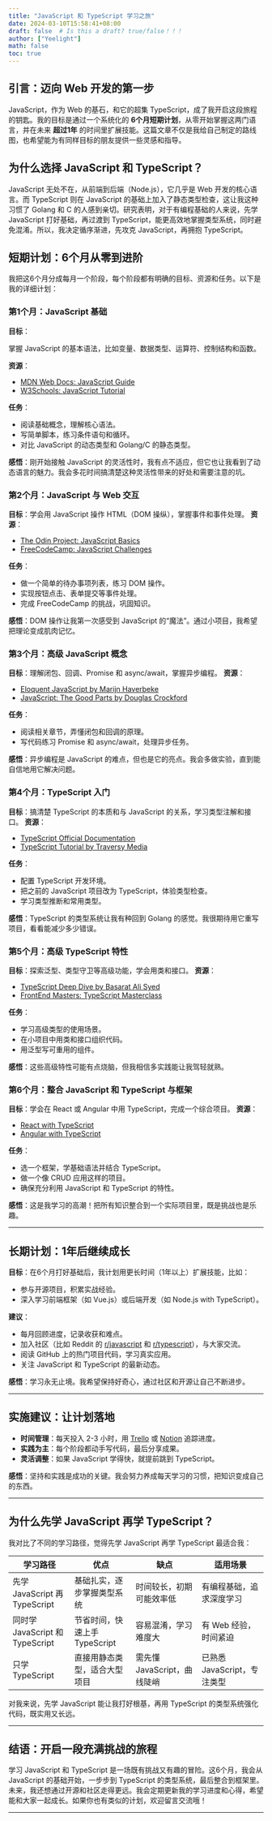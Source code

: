 ```yaml
---
title: "JavaScript 和 TypeScript 学习之旅"
date: 2024-03-10T15:58:41+08:00
draft: false  # Is this a draft? true/false！！！
author: ["Yeelight"]
math: false
toc: true
---
```


## 引言：迈向 Web 开发的第一步

JavaScript，作为 Web 的基石，和它的超集 TypeScript，成了我开启这段旅程的钥匙。我的目标是通过一个系统化的 **6个月短期计划**，从零开始掌握这两门语言，并在未来 **超过1年** 的时间里扩展技能。这篇文章不仅是我给自己制定的路线图，也希望能为有同样目标的朋友提供一些灵感和指导。

## 为什么选择 JavaScript 和 TypeScript？

JavaScript 无处不在，从前端到后端（Node.js），它几乎是 Web 开发的核心语言。而 TypeScript 则在 JavaScript 的基础上加入了静态类型检查，这让我这种习惯了 Golang 和 C 的人感到亲切。研究表明，对于有编程基础的人来说，先学 JavaScript 打好基础，再过渡到 TypeScript，能更高效地掌握类型系统，同时避免混淆。所以，我决定循序渐进，先攻克 JavaScript，再拥抱 TypeScript。

## 短期计划：6个月从零到进阶

我把这6个月分成每月一个阶段，每个阶段都有明确的目标、资源和任务。以下是我的详细计划：

### 第1个月：JavaScript 基础

**目标**：

掌握 JavaScript 的基本语法，比如变量、数据类型、运算符、控制结构和函数。

**资源**：

- [MDN Web Docs: JavaScript Guide](https://developer.mozilla.org/en-US/docs/Web/JavaScript/Guide)
- [W3Schools: JavaScript Tutorial](https://www.w3schools.com/javascript/)

**任务**：

- 阅读基础概念，理解核心语法。
- 写简单脚本，练习条件语句和循环。
- 对比 JavaScript 的动态类型和 Golang/C 的静态类型。

**感悟**：刚开始接触 JavaScript 的灵活性时，我有点不适应，但它也让我看到了动态语言的魅力。我会多花时间搞清楚这种灵活性带来的好处和需要注意的坑。

### 第2个月：JavaScript 与 Web 交互

**目标**：学会用 JavaScript 操作 HTML（DOM 操纵），掌握事件和事件处理。
**资源**：

- [The Odin Project: JavaScript Basics](https://www.theodinproject.com/paths/full-stack-javascript/lessons/javascript)
- [FreeCodeCamp: JavaScript Challenges](https://www.freecodecamp.org/learn/javascript-algorithms-and-data-structures/)

**任务**：

- 做一个简单的待办事项列表，练习 DOM 操作。
- 实现按钮点击、表单提交等事件处理。
- 完成 FreeCodeCamp 的挑战，巩固知识。

**感悟**：DOM 操作让我第一次感受到 JavaScript 的“魔法”。通过小项目，我希望把理论变成肌肉记忆。

### 第3个月：高级 JavaScript 概念

**目标**：理解闭包、回调、Promise 和 async/await，掌握异步编程。
**资源**：

- [Eloquent JavaScript by Marijn Haverbeke](https://eloquentjavascript.net/)
- [JavaScript: The Good Parts by Douglas Crockford](https://www.oreilly.com/library/view/javascript-the-good/9780596517748/)

**任务**：

- 阅读相关章节，弄懂闭包和回调的原理。
- 写代码练习 Promise 和 async/await，处理异步任务。

**感悟**：异步编程是 JavaScript 的难点，但也是它的亮点。我会多做实验，直到能自信地用它解决问题。

### 第4个月：TypeScript 入门

**目标**：搞清楚 TypeScript 的本质和与 JavaScript 的关系，学习类型注解和接口。
**资源**：

- [TypeScript Official Documentation](https://www.typescriptlang.org/docs/handbook/introduction.html)
- [TypeScript Tutorial by Traversy Media](https://www.youtube.com/watch?v=8lpYx9267vc)

**任务**：

- 配置 TypeScript 开发环境。
- 把之前的 JavaScript 项目改为 TypeScript，体验类型检查。
- 学习类型推断和常用类型。

**感悟**：TypeScript 的类型系统让我有种回到 Golang 的感觉。我很期待用它重写项目，看看能减少多少错误。

### 第5个月：高级 TypeScript 特性

**目标**：探索泛型、类型守卫等高级功能，学会用类和接口。
**资源**：

- [TypeScript Deep Dive by Basarat Ali Syed](https://basarat.gitbook.io/typescript-book/)
- [FrontEnd Masters: TypeScript Masterclass](https://frontendmasters.com/courses/typescript-v2/)

**任务**：

- 学习高级类型的使用场景。
- 在小项目中用类和接口组织代码。
- 用泛型写可重用的组件。

**感悟**：这些高级特性可能有点烧脑，但我相信多实践能让我驾轻就熟。

### 第6个月：整合 JavaScript 和 TypeScript 与框架

**目标**：学会在 React 或 Angular 中用 TypeScript，完成一个综合项目。
**资源**：

- [React with TypeScript](https://reactjs.org/docs/typescript.html)
- [Angular with TypeScript](https://angular.io/guide/typescript)

**任务**：

- 选一个框架，学基础语法并结合 TypeScript。
- 做一个像 CRUD 应用这样的项目。
- 确保充分利用 JavaScript 和 TypeScript 的特性。

**感悟**：这是我学习的高潮！把所有知识整合到一个实际项目里，既是挑战也是乐趣。

---

## 长期计划：1年后继续成长

**目标**：在6个月打好基础后，我计划用更长时间（1年以上）扩展技能，比如：

- 参与开源项目，积累实战经验。
- 深入学习前端框架（如 Vue.js）或后端开发（如 Node.js with TypeScript）。

**建议**：

- 每月回顾进度，记录收获和难点。
- 加入社区（比如 Reddit 的 [r/javascript](https://www.reddit.com/r/javascript/) 和 [r/typescript](https://www.reddit.com/r/typescript/)），与大家交流。
- 阅读 GitHub 上的热门项目代码，学习真实应用。
- 关注 JavaScript 和 TypeScript 的最新动态。

**感悟**：学习永无止境。我希望保持好奇心，通过社区和开源让自己不断进步。

---

## 实施建议：让计划落地

- **时间管理**：每天投入 2-3 小时，用 [Trello](https://trello.com/) 或 [Notion](https://www.notion.so/) 追踪进度。
- **实践为主**：每个阶段都动手写代码，最后分享成果。
- **灵活调整**：如果 JavaScript 学得快，就提前跳到 TypeScript。

**感悟**：坚持和实践是成功的关键。我会努力养成每天学习的习惯，把知识变成自己的东西。

---

## 为什么先学 JavaScript 再学 TypeScript？

我对比了不同的学习路径，觉得先学 JavaScript 再学 TypeScript 最适合我：

| **学习路径**            | **优点**                        | **缺点**                        | **适用场景**                |
|-------------------------|---------------------------------|---------------------------------|-----------------------------|
| 先学 JavaScript 再 TypeScript | 基础扎实，逐步掌握类型系统      | 时间较长，初期可能效率低        | 有编程基础，追求深度学习    |
| 同时学 JavaScript 和 TypeScript | 节省时间，快速上手 TypeScript  | 容易混淆，学习难度大           | 有 Web 经验，时间紧迫       |
| 只学 TypeScript         | 直接用静态类型，适合大型项目    | 需先懂 JavaScript，曲线陡峭     | 已熟悉 JavaScript，专注类型 |

对我来说，先学 JavaScript 能让我打好根基，再用 TypeScript 的类型系统强化代码，既实用又长远。

---

## 结语：开启一段充满挑战的旅程

学习 JavaScript 和 TypeScript 是一场既有挑战又有趣的冒险。这6个月，我会从 JavaScript 的基础开始，一步步到 TypeScript 的类型系统，最后整合到框架里。未来，我还想通过开源和社区走得更远。我会定期更新我的学习进度和心得，希望能和大家一起成长。如果你也有类似的计划，欢迎留言交流哦！

---
